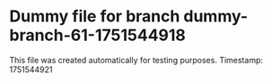 # Dummy file for branch dummy-branch-61-1751544918

This file was created automatically for testing purposes.
Timestamp: 1751544921